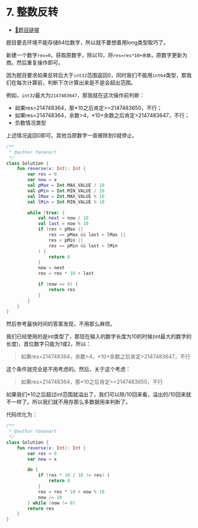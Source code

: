 # 7. 整数反转

- [🔗题目链接](https://leetcode-cn.com/problems/reverse-integer/)

题目要去环境不能存储64位数字，所以就不要想着用long类型取巧了。

新建一个数字`res=0`，获取原数字，除以10，将`res=res*10+余数`，原数字更新为商。然后重复操作即可。

因为题目要求如果反转后大于`int32`范围返回0，同时我们不能用`int64`类型，那我们在每次计算前，判断下次计算出来是不是会超出范围。

例如，`int32`最大为`2147483647`，那我就在这次操作前判断：

- 如果res>214748364，那*10之后肯定>=2147483650，不行；
- 如果res=214748364，余数>4，*10+余数之后肯定>2147483647，不行；
- 负数情况类型

上述情况返回0即可。其他当原数字一直被除到0就停止。

```kotlin
/**
 * @author Yananart
 */
class Solution {
    fun reverse(x: Int): Int {
        var res = 0
        var now = x
        val pMax = Int.MAX_VALUE / 10
        val pMin = Int.MIN_VALUE / 10
        val lMax = Int.MAX_VALUE % 10
        val lMin = Int.MIN_VALUE % 10

        while (true) {
            val next = now / 10
            val last = now % 10
            if (res > pMax ||
                res == pMax && last > lMax ||
                res < pMin ||
                res == pMin && last < lMin
            ) {
                return 0
            }
            now = next
            res = res * 10 + last

            if (now == 0) {
                return res
            }
        }
    }
}
```

然后参考最快时间的答案发现，不用那么麻烦。

我们已经使用的是int类型了，那现在输入的数字长度为10的时候(int最大的数字的长度)，首位数字只能为1或2，所以：

> 如果res=214748364，余数>4，*10+余数之后肯定>2147483647，不行

这个条件就完全是不用考虑的。然后，关于这个考虑：

> 如果res>214748364，那*10之后肯定>=2147483650，不行

如果我们*10之后超过int范围就溢出了，我们可以除/10回来看，溢出的/10回来就不一样了。所以我们就不用存那么多数据用来判断了。

代码优化为：

```kotlin
/**
 * @author Yananart
 */
class Solution {
    fun reverse(x: Int): Int {
        var res = 0
        var now = x

        do {
            if (res * 10 / 10 != res) {
                return 0
            }
            res = res * 10 + now % 10
            now /= 10
        } while (now != 0)
        return res
    }
}
```